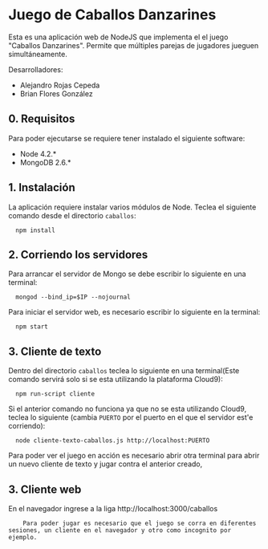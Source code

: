 # Juego de Caballos Danzarines

Esta es una aplicación web de NodeJS que implementa el el juego "Caballos Danzarines". Permite que múltiples parejas de jugadores jueguen simultáneamente.

Desarrolladores:
- Alejandro Rojas Cepeda
- Brian Flores González


## 0. Requisitos

Para poder ejecutarse se requiere tener instalado el siguiente software:

- Node 4.2.*
- MongoDB 2.6.*

## 1. Instalación

La aplicación requiere instalar varios módulos de Node. Teclea el siguiente comando desde el directorio `caballos`:

      npm install

## 2. Corriendo los servidores

Para arrancar el servidor de Mongo se debe escribir lo siguiente en una terminal:

      mongod --bind_ip=$IP --nojournal



Para iniciar el servidor web, es necesario escribir lo siguiente en la terminal:

      npm start

## 3. Cliente de texto

Dentro del directorio `caballos` teclea lo siguiente en una terminal(Este comando servirá solo si se esta utilizando la plataforma Cloud9):

      npm run-script cliente

Si el anterior comando no funciona ya que no se esta utilizando Cloud9, teclea lo siguiente (cambia `PUERTO` por el puerto en el que el servidor est'e corriendo):

      node cliente-texto-caballos.js http://localhost:PUERTO

Para poder ver el juego en acción es necesario abrir otra terminal para abrir un nuevo cliente de texto y jugar contra el anterior creado,

## 3. Cliente web

En el navegador ingrese a la liga http://localhost:3000/caballos
		
		Para poder jugar es necesario que el juego se corra en diferentes sesiones, un cliente en el navegador y otro como incognito por ejemplo. 
